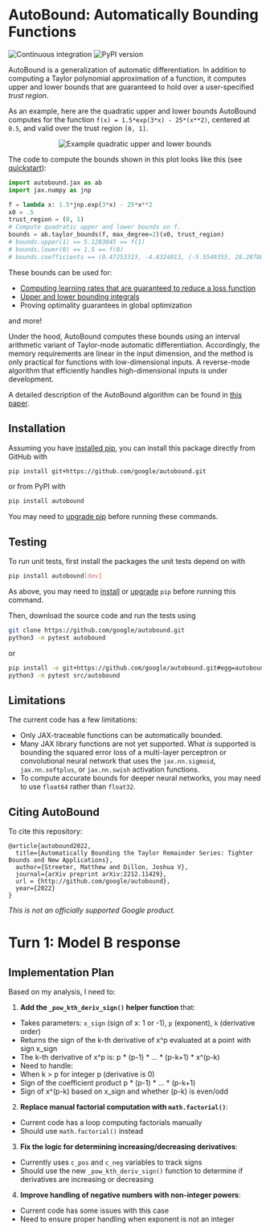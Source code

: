 # AutoBound: Automatically Bounding Functions

![Continuous integration](https://github.com/google/autobound/actions/workflows/ci-build.yaml/badge.svg)
![PyPI version](https://img.shields.io/pypi/v/autobound)

AutoBound is a generalization of automatic differentiation.  In addition to
computing a Taylor polynomial approximation of a function, it computes upper
and lower bounds that are guaranteed to hold over a user-specified
_trust region_.

As an example, here are the quadratic upper and lower bounds AutoBound computes
for the function `f(x) = 1.5*exp(3*x) - 25*(x**2)`, centered at `0.5`, and
valid over the trust region `[0, 1]`.

<div align="center">
<img src="http://raw.githubusercontent.com/google/autobound/main/autobound/example_bounds.png" alt="Example quadratic upper and lower bounds"></img>
</div>

The code to compute the bounds shown in this plot looks like this (see [quickstart](https://colab.research.google.com/github/google/autobound/blob/main/autobound/notebooks/quickstart.ipynb)):

```python
import autobound.jax as ab
import jax.numpy as jnp

f = lambda x: 1.5*jnp.exp(3*x) - 25*x**2
x0 = .5
trust_region = (0, 1)
# Compute quadratic upper and lower bounds on f.
bounds = ab.taylor_bounds(f, max_degree=2)(x0, trust_region)
# bounds.upper(1) == 5.1283045 == f(1)
# bounds.lower(0) == 1.5 == f(0)
# bounds.coefficients == (0.47253323, -4.8324013, (-5.5549355, 28.287888))
```

These bounds can be used for:

*   [Computing learning rates that are guaranteed to reduce a loss function](https://colab.research.google.com/github/google/autobound/blob/main/autobound/notebooks/safe_learning_rates.ipynb)
*   [Upper and lower bounding integrals](https://colab.research.google.com/github/google/autobound/blob/main/autobound/notebooks/bounding_integrals.ipynb)
*   Proving optimality guarantees in global optimization

and more!

Under the hood, AutoBound computes these bounds using an interval arithmetic
variant of Taylor-mode automatic differentiation.  Accordingly, the memory
requirements are linear in the input dimension, and the method is only
practical for functions with low-dimensional inputs.  A reverse-mode algorithm
that efficiently handles high-dimensional inputs is under development.

A detailed description of the AutoBound algorithm can be found in
[this paper](https://arxiv.org/abs/2212.11429).

## Installation

Assuming you have [installed pip](https://pip.pypa.io/en/stable/installation/), you can install this package directly from GitHub with

```bash
pip install git+https://github.com/google/autobound.git
```

or from PyPI with

```bash
pip install autobound
```

You may need to [upgrade pip](https://pip.pypa.io/en/stable/installation/#upgrading-pip) before running these commands.

## Testing

To run unit tests, first install the packages the unit tests depend on with

```bash
pip install autobound[dev]
```

As above, you may need to [install](https://pip.pypa.io/en/stable/installation/) or [upgrade](https://pip.pypa.io/en/stable/installation/#upgrading-pip) `pip` before running this command.

Then, download the source code and run the tests using

```bash
git clone https://github.com/google/autobound.git
python3 -m pytest autobound
```

or

```bash
pip install -e git+https://github.com/google/autobound.git#egg=autobound
python3 -m pytest src/autobound
```

## Limitations

The current code has a few limitations:

*   Only JAX-traceable functions can be automatically bounded.
*   Many JAX library functions are not yet supported.  What _is_
    supported is bounding the squared error loss of a multi-layer perceptron or convolutional neural network that uses the `jax.nn.sigmoid`, `jax.nn.softplus`, or `jax.nn.swish` activation functions.
*   To compute accurate bounds for deeper neural networks, you may need to use
    `float64` rather than `float32`.

## Citing AutoBound

To cite this repository:

```
@article{autobound2022,
  title={Automatically Bounding the Taylor Remainder Series: Tighter Bounds and New Applications},
  author={Streeter, Matthew and Dillon, Joshua V},
  journal={arXiv preprint arXiv:2212.11429},
  url = {http://github.com/google/autobound},
  year={2022}
}
```

*This is not an officially supported Google product.*

# Turn 1: Model B response

## Implementation Plan

Based on my analysis, I need to:

1. **Add the `_pow_kth_deriv_sign()` helper function** that:
- Takes parameters: `x_sign` (sign of x: 1 or -1), `p` (exponent), `k` (derivative order)
- Returns the sign of the k-th derivative of x^p evaluated at a point with sign x_sign
- The k-th derivative of x^p is: p * (p-1) * ... * (p-k+1) * x^(p-k)
- Need to handle:
- When k > p for integer p (derivative is 0)
- Sign of the coefficient product p * (p-1) * ... * (p-k+1)
- Sign of x^(p-k) based on x_sign and whether (p-k) is even/odd

2. **Replace manual factorial computation with `math.factorial()`**:
- Current code has a loop computing factorials manually
- Should use `math.factorial()` instead

3. **Fix the logic for determining increasing/decreasing derivatives**:
- Currently uses `c_pos` and `c_neg` variables to track signs
- Should use the new `_pow_kth_deriv_sign()` function to determine if derivatives are increasing or decreasing

4. **Improve handling of negative numbers with non-integer powers**:
- Current code has some issues with this case
- Need to ensure proper handling when exponent is not an integer
